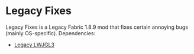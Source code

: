 # Legacy Fixes
Legacy Fixes is a Legacy Fabric 1.8.9 mod that fixes certain annoying bugs (mainly OS-specific).
Dependencies:
- [Legacy LWJGL3](https://github.com/moehreag/legacy-lwjgl3)
